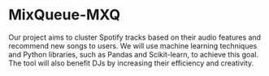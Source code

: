 # MixQueue-MXQ 


Our project aims to cluster Spotify tracks based on their audio features and recommend new songs to users. We will use machine learning techniques and Python libraries, such as Pandas and Scikit-learn, to achieve this goal. The tool will also benefit DJs by increasing their efficiency and creativity.
